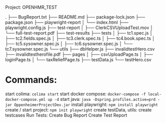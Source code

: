 Project: OPENHMR_TEST

.
├── BugReport.txt
├── README.md
├── package-lock.json
├── package.json
├── playwright-report
│   └── index.html
├── playwright.config.js
├── test-report
│   ├── ClerkCSVUploadTest.mov
│   └── full-test-report.pdf
├── test-results
├── tests
│   ├── tc1.spec.js
│   ├── tc2.fields.spec.js
│   ├── tc3.clerk.spec.ts
│   ├── tc4.book.spec.ts
│   ├── tc5.sysowner.spec.js
│   ├── tc6.sysowner.spec.js
│   └── tc7.sysowner.spec.js
└── utils
    ├── dbHelper.js
    ├── invalidtestHero.csv
    ├── invalidtestherofile.pdf
    ├── pages
    │   ├── csvUploadPage.ts
    │   ├── loginPage.ts
    │   └── taxReliefPage.ts
    ├── testData.js
    └── testHero.csv



Commands:
===========

start colima: `colima start`
start docker compose: `docker-compose -f local-docker-compose.yml up -d`
start java: `java -Dspring.profiles.active=prd -jar OppenheimerProjectDev.jar`
install playwright: `npm install playwright`
create / start project: `npm init playwright`
create testData, utils:
create testcases
Run Tests: 
Create Bug Report
Create Test Report